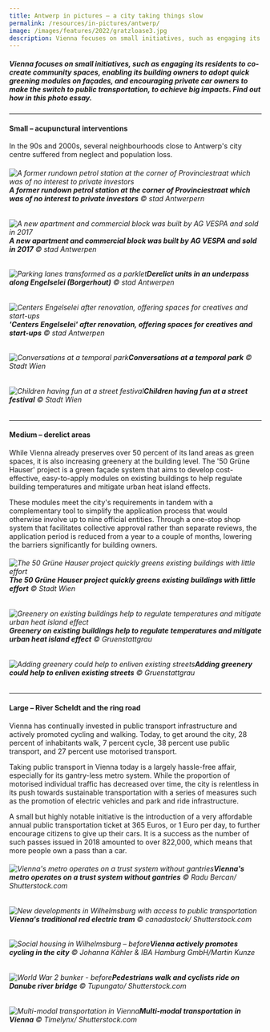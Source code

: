 ```yaml
---
title: Antwerp in pictures — a city taking things slow
permalink: /resources/in-pictures/antwerp/
image: /images/features/2022/gratzloase3.jpg
description: Vienna focuses on small initiatives, such as engaging its residents to co-create community spaces, enabling its building owners to adopt quick greening modules on façades, and encouraging private car owners to make the switch to public transportation, to achieve big impacts. Find out how in this photo essay. 
---
```


##### Vienna focuses on small initiatives, such as engaging its residents to co-create community spaces, enabling its building owners to adopt quick greening modules on façades, and encouraging private car owners to make the switch to public transportation, to achieve big impacts. Find out how in this photo essay. 

---

#### **Small – acupunctural interventions** 

In the 90s and 2000s, several neighbourhoods close to Antwerp's city centre suffered from neglect and population loss. 

###### ![A former rundown petrol station at the corner of Provinciestraat which was of no interest to private investors](/images/features/2022/antwerp-housing7.jpg/)**A former rundown petrol station at the corner of Provinciestraat which was of no interest to private investors** © stad Antwerpern

###### ![A new apartment and commercial block was built by AG VESPA and sold in 2017](/images/features/2022/antwerp-housing8.jpg/)**A new apartment and commercial block was built by AG VESPA and sold in 2017** © stad Antwerpen

###### ![Parking lanes transformed as a parklet](/images/features/2022/antwerp-housing1.jpg/)**Derelict units in an underpass along Engelselei (Borgerhout)** © stad Antwerpen

###### ![Centers Engelselei after renovation, offering spaces for creatives and start-ups](/images/features/2022/antwerp-housing2.jpg/)**'Centers Engelselei' after renovation, offering spaces for creatives and start-ups** © stad Antwerpen

###### ![Conversations at a temporal park](/images/features/2022/gratzloase5.jpg/)**Conversations at a temporal park** © Stadt Wien

###### ![Children having fun at a street festival](/images/features/2022/gratzloase6.jpg/)**Children having fun at a street festival** © Stadt Wien

---

#### **Medium – derelict areas** 

While Vienna already preserves over 50 percent of its land areas as green spaces, it is also increasing greenery at the building level. The '50 Grüne Hauser' project is a green façade system that aims to develop cost-effective, easy-to-apply modules on existing buildings to help regulate building temperatures and mitigate urban heat island effects. 

These modules meet the city's requirements in tandem with a complementary tool to simplify the application process that would otherwise involve up to nine official entities. Through a one-stop shop system that facilitates collective approval rather than separate reviews, the application period is reduced from a year to a couple of months, lowering the barriers significantly for building owners. 

###### ![The 50 Grüne Hauser project quickly greens existing buildings with little effort](/images/features/2022/gruner-hauser-1.jpg/)**The 50 Grüne Hauser project quickly greens existing buildings with little effort** © Stadt Wien

###### ![Greenery on existing buildings help to regulate temperatures and mitigate urban heat island effect](/images/features/2022/gruner-hauser-2.jpg/)**Greenery on existing buildings help to regulate temperatures and mitigate urban heat island effect** © Gruenstattgrau

###### ![Adding greenery could help to enliven existing streets](/images/features/2022/gruner-hauser-3.jpg/)**Adding greenery could help to enliven existing streets** © Gruenstattgrau

---

#### **Large – River Scheldt and the ring road** 

Vienna has continually invested in public transport infrastructure and actively promoted cycling and walking. Today, to get around the city, 28 percent of inhabitants walk, 7 percent cycle, 38 percent use public transport, and 27 percent use motorised transport. 

Taking public transport in Vienna today is a largely hassle-free affair, especially for its gantry-less metro system. While the proportion of motorised individual traffic has decreased over time, the city is relentless in its push towards sustainable transportation with a series of measures such as the promotion of electric vehicles and park and ride infrastructure. 

A small but highly notable initiative is the introduction of a very affordable annual public transportation ticket at 365 Euros, or 1 Euro per day, to further encourage citizens to give up their cars. It is a success as the number of such passes issued in 2018 amounted to over 822,000, which means that more people own a pass than a car. 

###### ![Vienna's metro operates on a trust system without gantries](/images/features/2022/vienna-metro.jpg/)**Vienna's metro operates on a trust system without gantries** © Radu Bercan/ Shutterstock.com

###### ![New developments in Wilhelmsburg with access to public transportation](/images/features/2022/vienna-tram.jpg/)**Vienna's traditional red electric tram** © canadastock/ Shutterstock.com

###### ![Social housing in Wilhelmsburg – before](/images/features/2022/vienna-cycling.jpg/)**Vienna actively promotes cycling in the city** © Johanna Kähler & IBA Hamburg GmbH/Martin Kunze

###### ![World War 2 bunker - before](/images/features/2022/vienna-cycling2.jpg/)**Pedestrians walk and cyclists ride on Danube river bridge** © Tupungato/ Shutterstock.com

###### ![Multi-modal transportation in Vienna](/images/features/2022/vienna-cycling3.jpg/)**Multi-modal transportation in Vienna** © Timelynx/ Shutterstock.com
